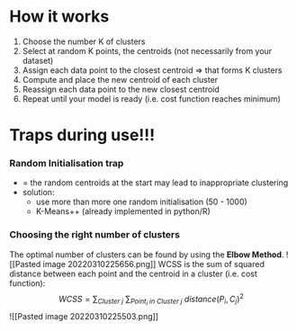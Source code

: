 # How it works
1. Choose the number K of clusters
2. Select at random K points, the centroids (not necessarily from your dataset)
3. Assign each data point to the closest centroid => that forms K clusters
4. Compute and place the new centroid of each cluster
5. Reassign each data point to the new closest centroid
8. Repeat until your model is ready (i.e. cost function reaches minimum)


# Traps during use!!!
### Random Initialisation trap
- = the random centroids at the start may lead to inappropriate clustering
- solution: 
	- use more than more one random initialisation (50 - 1000)
	- K-Means++ (already implemented in python/R)
### Choosing the right number of clusters
The optimal number of clusters can be found by using the **Elbow Method**.
![[Pasted image 20220310225656.png]]
WCSS is the sum of squared distance between each point and the centroid in a cluster (i.e. cost function):
$$
WCSS = \sum_{Cluster \ j} \ \sum_{Point_i \ in \ Cluster \ j} \ distance(P_i, C_j)^2
$$
![[Pasted image 20220310225503.png]]
